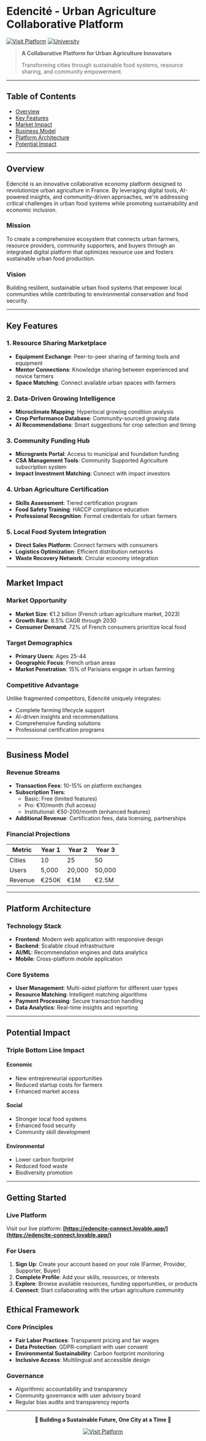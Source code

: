 #  Edencité - Urban Agriculture Collaborative Platform

[![Visit Platform](https://img.shields.io/badge/Visit%20Platform-green?style=for-the-badge)](https://edencite-connect.lovable.app/)
[![University](https://img.shields.io/badge/University-Marie%20%26%20Louis%20Pasteur-purple?style=for-the-badge)](https://www.ufc.fr/)

> **A Collaborative Platform for Urban Agriculture Innovators**
> 
> Transforming cities through sustainable food systems, resource sharing, and community empowerment.

---

##  Table of Contents

- [ Overview](#-overview)
- [ Key Features](#-key-features)
- [ Market Impact](#-market-impact)
- [ Business Model](#-business-model)
- [ Platform Architecture](#️-platform-architecture)
- [ Potential Impact](#-potential--impact)

---

##  Overview

Edencité is an innovative collaborative economy platform designed to revolutionize urban agriculture in France. By leveraging digital tools, AI-powered insights, and community-driven approaches, we're addressing critical challenges in urban food systems while promoting sustainability and economic inclusion.

###  Mission
To create a comprehensive ecosystem that connects urban farmers, resource providers, community supporters, and buyers through an integrated digital platform that optimizes resource use and fosters sustainable urban food production.

###  Vision
Building resilient, sustainable urban food systems that empower local communities while contributing to environmental conservation and food security.

---

##  Key Features

###  1. Resource Sharing Marketplace
- **Equipment Exchange**: Peer-to-peer sharing of farming tools and equipment
- **Mentor Connections**: Knowledge sharing between experienced and novice farmers
- **Space Matching**: Connect available urban spaces with farmers

###  2. Data-Driven Growing Intelligence
- **Microclimate Mapping**: Hyperlocal growing condition analysis
- **Crop Performance Database**: Community-sourced growing data
- **AI Recommendations**: Smart suggestions for crop selection and timing

###  3. Community Funding Hub
- **Microgrants Portal**: Access to municipal and foundation funding
- **CSA Management Tools**: Community Supported Agriculture subscription system
- **Impact Investment Matching**: Connect with impact investors

###  4. Urban Agriculture Certification
- **Skills Assessment**: Tiered certification program
- **Food Safety Training**: HACCP compliance education
- **Professional Recognition**: Formal credentials for urban farmers

###  5. Local Food System Integration
- **Direct Sales Platform**: Connect farmers with consumers
- **Logistics Optimization**: Efficient distribution networks
- **Waste Recovery Network**: Circular economy integration

---

##  Market Impact

### Market Opportunity
- **Market Size**: €1.2 billion (French urban agriculture market, 2023)
- **Growth Rate**: 8.5% CAGR through 2030
- **Consumer Demand**: 72% of French consumers prioritize local food

###  Target Demographics
- **Primary Users**: Ages 25-44
- **Geographic Focus**: French urban areas
- **Market Penetration**: 15% of Parisians engage in urban farming

###  Competitive Advantage
Unlike fragmented competitors, Edencité uniquely integrates:
- Complete farming lifecycle support
- AI-driven insights and recommendations
- Comprehensive funding solutions
- Professional certification programs

---

##  Business Model

###  Revenue Streams
- **Transaction Fees**: 10-15% on platform exchanges
- **Subscription Tiers**:
  - Basic: Free (limited features)
  - Pro: €10/month (full access)
  - Institutional: €50-200/month (enhanced features)
- **Additional Revenue**: Certification fees, data licensing, partnerships

###  Financial Projections
| Metric | Year 1 | Year 2 | Year 3 |
|--------|--------|--------|--------|
| Cities | 10 | 25 | 50 |
| Users | 5,000 | 20,000 | 50,000 |
| Revenue | €250K | €1M | €2.5M |


---

##  Platform Architecture

### Technology Stack
- **Frontend**: Modern web application with responsive design
- **Backend**: Scalable cloud infrastructure
- **AI/ML**: Recommendation engines and data analytics
- **Mobile**: Cross-platform mobile application

###  Core Systems
- **User Management**: Multi-sided platform for different user types
- **Resource Matching**: Intelligent matching algorithms
- **Payment Processing**: Secure transaction handling
- **Data Analytics**: Real-time insights and reporting

---

## Potential Impact

### Triple Bottom Line Impact

####  Economic
- New entrepreneurial opportunities
- Reduced startup costs for farmers
- Enhanced market access

#### Social
- Stronger local food systems
- Enhanced food security
- Community skill development

####  Environmental
- Lower carbon footprint
- Reduced food waste
- Biodiversity promotion

---

##  Getting Started

###  Live Platform
Visit our live platform: **[https://edencite-connect.lovable.app/](https://edencite-connect.lovable.app/)**

### For Users
1. **Sign Up**: Create your account based on your role (Farmer, Provider, Supporter, Buyer)
2. **Complete Profile**: Add your skills, resources, or interests
3. **Explore**: Browse available resources, funding opportunities, or products
4. **Connect**: Start collaborating with the urban agriculture community



##  Ethical Framework

###  Core Principles
- **Fair Labor Practices**: Transparent pricing and fair wages
- **Data Protection**: GDPR-compliant with user consent
- **Environmental Sustainability**: Carbon footprint monitoring
- **Inclusive Access**: Multilingual and accessible design

###  Governance
- Algorithmic accountability and transparency
- Community governance with user advisory board
- Regular bias audits and transparency reports

---





<div align="center">

**🌱 Building a Sustainable Future, One City at a Time 🌱**

[![Visit Platform](https://img.shields.io/badge/🚀%20Try%20Edencité-Visit%20Now-success?style=for-the-badge&logo=leaf)](https://edencite-connect.lovable.app/)

</div>
